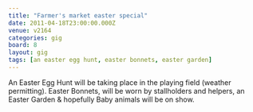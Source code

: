 ```yaml
---
title: "Farmer's market easter special"
date: 2011-04-18T23:00:00.000Z
venue: v2164
categories: gig
board: 8
layout: gig
tags: [an easter egg hunt, easter bonnets, easter garden]
---
```

An Easter Egg Hunt will be taking place in the playing field (weather permitting).
Easter Bonnets, will be worn by stallholders and helpers, an Easter Garden & hopefully
Baby animals will be on show.